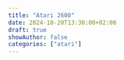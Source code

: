 ```yaml
---
title: "Atari 2600"
date: 2024-10-20T13:30:00+02:00
draft: true
showAuthor: false
categories: ["atari"]
---
```


